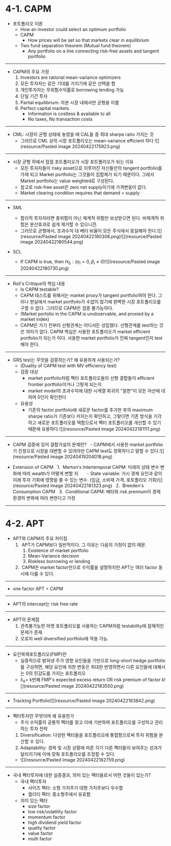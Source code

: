 # 4-1. CAPM

  

- 포트폴리오 이론
	- How an investor could select an optimum portfolio
	- CAPM
		- How prices will be set so that markets clear in equilibrium
	- Two fund separation theorem (Mutual fund theorem)
		- Any portfolio on a line connecting risk-free assets and tangent portfolio

---
  
- CAPM의 주요 가정
	1. Investors are rational mean-variance optimizers
	2. 모든 투자자는 같은 기대를 가지기에 같은 선택을 함
	3. 개인투자자는 무위험수익률로 borrowing lending 가능
	4. 단일 기간 투자
	5. Partial equilibrium: 자본 시장 내에서만 균형을 이룸
	6. Perfect capital markets
		- Information is costless & available to all
		- No taxes, No transaction costs

---
  
- CML: 시장이 균형 상태에 놓였을 때 CAL들 중 최대 sharpe ratio 가지는 것
	- 그러므로 CML 상의 시장 포트폴리오는 mean-variance efficient 하다 ![](resource/Pasted image 20240422175923.png)

---
  

- 시장 균형 하에서 접점 포트폴리오가 시장 포트폴리오가 되는 이유
	- 모든 투자자들이 risky asset으로 이루어진 자신들만의 tangent portfolio를 가제 되고 Market portfoilo는 그것들이 집합체가 되기 때문이다. 그래서 Market portfolio는 value weighted로 구성된다.
	- 참고로 risk-free asset은 zero net supply이기에 가격변동이 없다.
	- Market clearing condition requires that demand = supply

---

- SML
	- 합리적 투자자라면 총위험이 아닌 체계적 위험만 보상받으면 된다. 비체계적 위험은 분산효과로 쉽게 제거할 수 있으니깐.
	- 그러므로 균형에서, 초과수익 대 베타 비율이 모든 주식에서 동일해야 한다.![](resource/Pasted image 20240422180308.png)![](resource/Pasted image 20240422180544.png)

  
- SCL
	- If CAPM is true, then $H_0: (\alpha_i=0, \beta_i \neq 0)$![](resource/Pasted image 20240422180730.png)
---
  
- Roll's Critique의 핵심 내용
	- Is CAPM testable?
	- CAPM 테스트를 위해서는 market proxy가 tangent portfolio여야 한다. 그러나 현실에서 market portfoilo가 수없이 많기에 완벽한 시장 포트폴리오를 구할 수 없다. 그러므로 CAPM은 검증 불가능하다.
	- (Market portolio in the CAPM is unobservable, and proxied by a market index)
	- CAPM은 가기 전부터 선형관계는 어디서든 성립했다. 선형관계를 test하는 것은 의미가 없다. CAPM 핵심은 사용한 포트폴리오가 market efficient portfolio가 되는가 이다. 사용한 market portfolio가 진짜 tangent인지 test해야 한다.
	

---

- GRS test는 무엇을 검증하는가? 왜 유용하게 사용되는가?
	- (Duality of CAPM test with MV efficiency test)
	- 검증 대상
		- market portfolio처럼 팩터 포트폴리오들의 선형 결합들이 efficient frontier portfolio이거나 그렇게 되는지
		- market model의 초과수익에 대한 시계열 회귀의 "절편"이 모든 자산에 대하여 0인지 확인한다
	- 유용성
		- 기존의 factor portfolio에 새로운 factor를 추가한 후의 maximum sharpe ratio가 기존보다 커지는지 확인하고, 그렇다면 기존 방식을 기각하고 새로운 포트폴리오를 택함으로서 팩터 포트폴리오를 개선할 수 있기 때문에 유용하다.![](resource/Pasted image 20240422181111.png)

  
---
- CAPM 검증에 있어 결합가설의 문제란?
  - CAPM에서 사용한 market portfolio가 진정으로 시장을 대변할 수 있어야만 CAPM test도 정확하다고 말할 수 있다.![](resource/Pasted image 20240419204018.png)

  

- Extension of CAPM
  1.  Merton's Intertemporal CAPM: 미래의 상태 변수 변화에 따라 wealth가 어떻게 변할 지
      - State variable: 거시 경제 요인과 같이 미래 투자 기회에 영향을 줄 수 있는 변수. (임금, 소비재 가격, 포토플리오 기회)![](resource/Pasted image 20240422181323.png)
  2.  Breeden's Consumption CAPM
  3.  Conditional CAPM: 베타와 risk premium이 경제 환경의 변화에 따라 변한다고 가정

  

---

  

# 4-2. APT

- APT와 CAPM의 주요 차이점
	1.  APT가 CAPM보다 일반적이다. 그 이유는 다음의 가정이 없이 때문.
		1. Existence of market portfolio
		2. Mean-Variance decision
		3. Riskless borrowing or lending
	2.  CAPM은 market factor만으로 수익률을 설명하지만 APT는 여러 factor 동시에 다룰 수 있다.
---	

- one factor APT = CAPM
---


- APT의 intercept는 risk free rate

---  

- APT의 문제점
	1. 관측불가능한 마켓 포트폴리오를 사용하는 CAPM처럼 testability에 잠재적인 문제가 존재
	2. 오로지 well diversified portfolio에 적용 가능.
---


- 요인복제포트폴리오(FMP)란
	- 실증적으로 밝혀낸 주가 영향 요인들을 기반으로 long-short hedge portfolio를 구성하면, 해당 요인에 의한 변동은 최대한 반영하면서 다른 요인들에 대해서는 0의 민감도를 가지는 포트폴리오
	- $\lambda_k =$ k번째 FMP's expected excess return OR risk premium of factor k![](resource/Pasted image 20240422183550.png)

---

- Tracking Portfolio![](resource/Pasted image 20240422183842.png)

---

- 팩터투자란 무엇이며 왜 유용한가
	- 주식 수익률의 공통적 팩터를 찾고 이에 기반하여 포트폴리오를 구성하고 관리하는 투자 전략
	1. Diversification: 다양한 팩터들을 포트폴리오에 통합함으로써 투자 위험을 분산할 수 있다.
	2. Adaptability: 경제 및 시장 상황에 따른 각기 다른 팩터들이 보여주는 성과가 달라지기에 이에 맞춰 포트폴리오를 조정할 수 있다.
	- ![](resource/Pasted image 20240422182759.png)

---

- 국내 팩터투자에 대한 실증결과, 의미 있는 팩터들로서 어떤 것들이 있는가?
	- 국내 팩터투자
		- 사이즈 팩터: 소형 가치주가 대형 가치주보다 우수함
		- 퀄리티 팩터: 중소형주에서 유효함
	- 의미 있는 팩터
		- size factor
		- low risk/volatility factor
		- momentum factor
		- high dividend yield factor
		- quality factor
		- value factor
		- multi factor